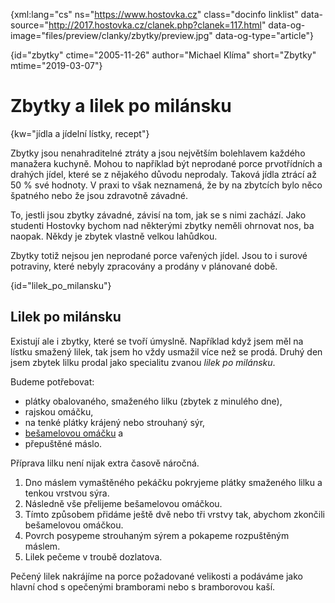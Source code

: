 
{xml:lang="cs" ns="https://www.hostovka.cz" class="docinfo linklist" data-source="http://2017.hostovka.cz/clanek.php?clanek=117.html" data-og-image="files/preview/clanky/zbytky/preview.jpg" data-og-type="article"}

{id="zbytky" ctime="2005-11-26" author="Michael Klíma" short="Zbytky" mtime="2019-03-07"}

# Zbytky a lilek po milánsku

<!-- generated attribute kw by user_udpatekw.sh on 2019-02-23, do not edit -->

{kw="jídla a jídelní lístky, recept"}

Zbytky jsou nenahraditelné ztráty a jsou největším bolehlavem každého manažera kuchyně. Mohou to například být neprodané porce prvotřídních a drahých jídel, které se z nějakého důvodu neprodaly. Taková jídla ztrácí až 50 % své hodnoty. V praxi to však neznamená, že by na zbytcích bylo něco špatného nebo že jsou zdravotně závadné.

To, jestli jsou zbytky závadné, závisí na tom, jak se s nimi zachází. Jako studenti Hostovky bychom nad některými zbytky neměli ohrnovat nos, ba naopak. Někdy je zbytek vlastně velkou lahůdkou.

Zbytky totiž nejsou jen neprodané porce vařených jídel. Jsou to i surové potraviny, které nebyly zpracovány a prodány v plánované době.

{id="lilek\_po\_milansku"}

## Lilek po milánsku

Existují ale i zbytky, které se tvoří úmyslně. Například když jsem měl na lístku smažený lilek, tak jsem ho vždy usmažil více než se prodá. Druhý den jsem zbytek lilku prodal jako specialitu zvanou _lilek po milánsku_.

Budeme potřebovat:

  * plátky obalovaného, smaženého lilku (zbytek z minulého dne),
  * rajskou omáčku,
  * na tenké plátky krájený nebo strouhaný sýr,
  * [bešamelovou omáčku][1] a
  * přepuštěné máslo.

Příprava lilku není nijak extra časově náročná.

  1. Dno máslem vymaštěného pekáčku pokryjeme plátky smaženého lilku a tenkou vrstvou sýra.
  2. Následně vše přelijeme bešamelovou omáčkou.
  3. Tímto způsobem přidáme ještě dvě nebo tři vrstvy tak, abychom zkončili bešamelovou omáčkou.
  4. Povrch posypeme strouhaným sýrem a pokapeme rozpuštěným máslem.
  5. Lilek pečeme v troubě dozlatova.

Pečený lilek nakrájíme na porce požadované velikosti a podáváme jako hlavní chod s opečenými bramborami nebo s bramborovou kaší.

 [1]: /besamel
